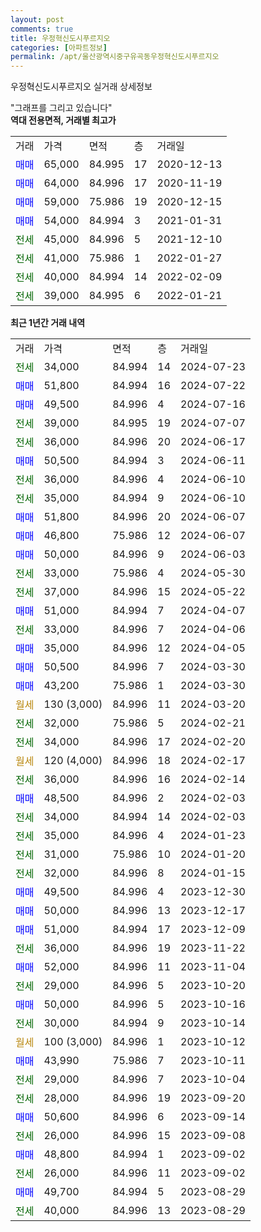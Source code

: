 ```yaml
---
layout: post
comments: true
title: 우정혁신도시푸르지오
categories: [아파트정보]
permalink: /apt/울산광역시중구유곡동우정혁신도시푸르지오
---
```


우정혁신도시푸르지오 실거래 상세정보

<script type="text/javascript">
  google.charts.load('current', {'packages':['line', 'corechart']});
  google.charts.setOnLoadCallback(drawChart);

  function drawChart() {
    var data = new google.visualization.DataTable();
    data.addColumn('date', '거래일');
    data.addColumn('number', "매매");
    data.addColumn('number', "전세");
    data.addColumn('number', "전매");

    data.addRows([[new Date(Date.parse("2024-07-23")), null, 34000, null], [new Date(Date.parse("2024-07-22")), 51800, null, null], [new Date(Date.parse("2024-07-16")), 49500, null, null], [new Date(Date.parse("2024-07-07")), null, 39000, null], [new Date(Date.parse("2024-06-17")), null, 36000, null], [new Date(Date.parse("2024-06-11")), 50500, null, null], [new Date(Date.parse("2024-06-10")), null, 36000, null], [new Date(Date.parse("2024-06-10")), null, 35000, null], [new Date(Date.parse("2024-06-07")), 51800, null, null], [new Date(Date.parse("2024-06-07")), 46800, null, null], [new Date(Date.parse("2024-06-03")), 50000, null, null], [new Date(Date.parse("2024-05-30")), null, 33000, null], [new Date(Date.parse("2024-05-22")), null, 37000, null], [new Date(Date.parse("2024-04-07")), 51000, null, null], [new Date(Date.parse("2024-04-06")), null, 33000, null], [new Date(Date.parse("2024-04-05")), 35000, null, null], [new Date(Date.parse("2024-03-30")), 50500, null, null], [new Date(Date.parse("2024-03-30")), 43200, null, null], [new Date(Date.parse("2024-03-20")), null, null, null], [new Date(Date.parse("2024-02-21")), null, 32000, null], [new Date(Date.parse("2024-02-20")), null, 34000, null], [new Date(Date.parse("2024-02-17")), null, null, null], [new Date(Date.parse("2024-02-14")), null, 36000, null], [new Date(Date.parse("2024-02-03")), 48500, null, null], [new Date(Date.parse("2024-02-03")), null, 34000, null], [new Date(Date.parse("2024-01-23")), null, 35000, null], [new Date(Date.parse("2024-01-20")), null, 31000, null], [new Date(Date.parse("2024-01-15")), null, 32000, null], [new Date(Date.parse("2023-12-30")), 49500, null, null], [new Date(Date.parse("2023-12-17")), 50000, null, null], [new Date(Date.parse("2023-12-09")), 51000, null, null], [new Date(Date.parse("2023-11-22")), null, 36000, null], [new Date(Date.parse("2023-11-04")), 52000, null, null], [new Date(Date.parse("2023-10-20")), null, 29000, null], [new Date(Date.parse("2023-10-16")), 50000, null, null], [new Date(Date.parse("2023-10-14")), null, 30000, null], [new Date(Date.parse("2023-10-12")), null, null, null], [new Date(Date.parse("2023-10-11")), 43990, null, null], [new Date(Date.parse("2023-10-04")), null, 29000, null], [new Date(Date.parse("2023-09-20")), null, 28000, null], [new Date(Date.parse("2023-09-14")), 50600, null, null], [new Date(Date.parse("2023-09-08")), null, 26000, null], [new Date(Date.parse("2023-09-02")), 48800, null, null], [new Date(Date.parse("2023-09-02")), null, 26000, null], [new Date(Date.parse("2023-08-29")), 49700, null, null], [new Date(Date.parse("2023-08-29")), null, 40000, null]]);

    var options = {
      hAxis: {
        format: 'yyyy/MM/dd'
      },    
      lineWidth: 0,
      pointsVisible: true,    
      title: '최근 1년간 유형별 실거래가 분포',
      legend: { position: 'bottom' }
    };

    var formatter = new google.visualization.NumberFormat({pattern:'###,###'} );
    formatter.format(data, 1);
    formatter.format(data, 2);
    
    setTimeout(function() {
        var chart = new google.visualization.LineChart(document.getElementById('columnchart_material'));
        chart.draw(data, (options));
        document.getElementById('loading').style.display = 'none';
    }, 200);
  }
</script>


<div id="loading" style="z-index:20; display: block; margin-left: 0px">"그래프를 그리고 있습니다"</div>
<div id="columnchart_material" style="width: 95%; margin-left: 0px; display: block"></div>
<!-- contents start -->
<b>역대 전용면적, 거래별 최고가</b>
<table class="sortable">
    <tr>
      <td>거래</td>
      <td>가격</td>
      <td>면적</td>
      <td>층</td>
      <td>거래일</td>
    </tr>
        <tr>
          <td><a style="color: blue">매매</a></td>
          <td>65,000</td>
          <td>84.995</td>
          <td>17</td>
          <td>2020-12-13</td>
        </tr>            <tr>
          <td><a style="color: blue">매매</a></td>
          <td>64,000</td>
          <td>84.996</td>
          <td>17</td>
          <td>2020-11-19</td>
        </tr>            <tr>
          <td><a style="color: blue">매매</a></td>
          <td>59,000</td>
          <td>75.986</td>
          <td>19</td>
          <td>2020-12-15</td>
        </tr>            <tr>
          <td><a style="color: blue">매매</a></td>
          <td>54,000</td>
          <td>84.994</td>
          <td>3</td>
          <td>2021-01-31</td>
        </tr>        
        <tr>
              <td><a style="color: darkgreen">전세</a></td>
              <td>45,000</td>
              <td>84.996</td>
              <td>5</td>
              <td>2021-12-10</td>
            </tr>            <tr>
              <td><a style="color: darkgreen">전세</a></td>
              <td>41,000</td>
              <td>75.986</td>
              <td>1</td>
              <td>2022-01-27</td>
            </tr>            <tr>
              <td><a style="color: darkgreen">전세</a></td>
              <td>40,000</td>
              <td>84.994</td>
              <td>14</td>
              <td>2022-02-09</td>
            </tr>            <tr>
              <td><a style="color: darkgreen">전세</a></td>
              <td>39,000</td>
              <td>84.995</td>
              <td>6</td>
              <td>2022-01-21</td>
            </tr>        
    
</table>

<b>최근 1년간 거래 내역</b>

<table class="sortable">
    <tr>
      <td>거래</td>
      <td>가격</td>
      <td>면적</td>
      <td>층</td>
      <td>거래일</td>
    </tr>
    <tr>
      <td><a style="color: darkgreen">전세</a></td>
      <td>34,000</td>
      <td>84.994</td>
      <td>14</td>
      <td>2024-07-23</td>
    </tr>          <tr>
      <td><a style="color: blue">매매</a></td>
      <td>51,800</td>
      <td>84.994</td>
      <td>16</td>
      <td>2024-07-22</td>
    </tr>          <tr>
      <td><a style="color: blue">매매</a></td>
      <td>49,500</td>
      <td>84.996</td>
      <td>4</td>
      <td>2024-07-16</td>
    </tr>          <tr>
      <td><a style="color: darkgreen">전세</a></td>
      <td>39,000</td>
      <td>84.995</td>
      <td>19</td>
      <td>2024-07-07</td>
    </tr>          <tr>
      <td><a style="color: darkgreen">전세</a></td>
      <td>36,000</td>
      <td>84.996</td>
      <td>20</td>
      <td>2024-06-17</td>
    </tr>          <tr>
      <td><a style="color: blue">매매</a></td>
      <td>50,500</td>
      <td>84.994</td>
      <td>3</td>
      <td>2024-06-11</td>
    </tr>          <tr>
      <td><a style="color: darkgreen">전세</a></td>
      <td>36,000</td>
      <td>84.996</td>
      <td>4</td>
      <td>2024-06-10</td>
    </tr>          <tr>
      <td><a style="color: darkgreen">전세</a></td>
      <td>35,000</td>
      <td>84.994</td>
      <td>9</td>
      <td>2024-06-10</td>
    </tr>          <tr>
      <td><a style="color: blue">매매</a></td>
      <td>51,800</td>
      <td>84.996</td>
      <td>20</td>
      <td>2024-06-07</td>
    </tr>          <tr>
      <td><a style="color: blue">매매</a></td>
      <td>46,800</td>
      <td>75.986</td>
      <td>12</td>
      <td>2024-06-07</td>
    </tr>          <tr>
      <td><a style="color: blue">매매</a></td>
      <td>50,000</td>
      <td>84.996</td>
      <td>9</td>
      <td>2024-06-03</td>
    </tr>          <tr>
      <td><a style="color: darkgreen">전세</a></td>
      <td>33,000</td>
      <td>75.986</td>
      <td>4</td>
      <td>2024-05-30</td>
    </tr>          <tr>
      <td><a style="color: darkgreen">전세</a></td>
      <td>37,000</td>
      <td>84.996</td>
      <td>15</td>
      <td>2024-05-22</td>
    </tr>          <tr>
      <td><a style="color: blue">매매</a></td>
      <td>51,000</td>
      <td>84.994</td>
      <td>7</td>
      <td>2024-04-07</td>
    </tr>          <tr>
      <td><a style="color: darkgreen">전세</a></td>
      <td>33,000</td>
      <td>84.996</td>
      <td>7</td>
      <td>2024-04-06</td>
    </tr>          <tr>
      <td><a style="color: blue">매매</a></td>
      <td>35,000</td>
      <td>84.996</td>
      <td>12</td>
      <td>2024-04-05</td>
    </tr>          <tr>
      <td><a style="color: blue">매매</a></td>
      <td>50,500</td>
      <td>84.996</td>
      <td>7</td>
      <td>2024-03-30</td>
    </tr>          <tr>
      <td><a style="color: blue">매매</a></td>
      <td>43,200</td>
      <td>75.986</td>
      <td>1</td>
      <td>2024-03-30</td>
    </tr>          <tr>
      <td><a style="color: darkgoldenrod">월세</a></td>
      <td>130 (3,000)</td>
      <td>84.996</td>
      <td>11</td>
      <td>2024-03-20</td>
    </tr>          <tr>
      <td><a style="color: darkgreen">전세</a></td>
      <td>32,000</td>
      <td>75.986</td>
      <td>5</td>
      <td>2024-02-21</td>
    </tr>          <tr>
      <td><a style="color: darkgreen">전세</a></td>
      <td>34,000</td>
      <td>84.996</td>
      <td>17</td>
      <td>2024-02-20</td>
    </tr>          <tr>
      <td><a style="color: darkgoldenrod">월세</a></td>
      <td>120 (4,000)</td>
      <td>84.996</td>
      <td>18</td>
      <td>2024-02-17</td>
    </tr>          <tr>
      <td><a style="color: darkgreen">전세</a></td>
      <td>36,000</td>
      <td>84.996</td>
      <td>16</td>
      <td>2024-02-14</td>
    </tr>          <tr>
      <td><a style="color: blue">매매</a></td>
      <td>48,500</td>
      <td>84.996</td>
      <td>2</td>
      <td>2024-02-03</td>
    </tr>          <tr>
      <td><a style="color: darkgreen">전세</a></td>
      <td>34,000</td>
      <td>84.994</td>
      <td>14</td>
      <td>2024-02-03</td>
    </tr>          <tr>
      <td><a style="color: darkgreen">전세</a></td>
      <td>35,000</td>
      <td>84.996</td>
      <td>4</td>
      <td>2024-01-23</td>
    </tr>          <tr>
      <td><a style="color: darkgreen">전세</a></td>
      <td>31,000</td>
      <td>75.986</td>
      <td>10</td>
      <td>2024-01-20</td>
    </tr>          <tr>
      <td><a style="color: darkgreen">전세</a></td>
      <td>32,000</td>
      <td>84.996</td>
      <td>8</td>
      <td>2024-01-15</td>
    </tr>          <tr>
      <td><a style="color: blue">매매</a></td>
      <td>49,500</td>
      <td>84.996</td>
      <td>4</td>
      <td>2023-12-30</td>
    </tr>          <tr>
      <td><a style="color: blue">매매</a></td>
      <td>50,000</td>
      <td>84.996</td>
      <td>13</td>
      <td>2023-12-17</td>
    </tr>          <tr>
      <td><a style="color: blue">매매</a></td>
      <td>51,000</td>
      <td>84.994</td>
      <td>17</td>
      <td>2023-12-09</td>
    </tr>          <tr>
      <td><a style="color: darkgreen">전세</a></td>
      <td>36,000</td>
      <td>84.996</td>
      <td>19</td>
      <td>2023-11-22</td>
    </tr>          <tr>
      <td><a style="color: blue">매매</a></td>
      <td>52,000</td>
      <td>84.996</td>
      <td>11</td>
      <td>2023-11-04</td>
    </tr>          <tr>
      <td><a style="color: darkgreen">전세</a></td>
      <td>29,000</td>
      <td>84.996</td>
      <td>5</td>
      <td>2023-10-20</td>
    </tr>          <tr>
      <td><a style="color: blue">매매</a></td>
      <td>50,000</td>
      <td>84.996</td>
      <td>5</td>
      <td>2023-10-16</td>
    </tr>          <tr>
      <td><a style="color: darkgreen">전세</a></td>
      <td>30,000</td>
      <td>84.994</td>
      <td>9</td>
      <td>2023-10-14</td>
    </tr>          <tr>
      <td><a style="color: darkgoldenrod">월세</a></td>
      <td>100 (3,000)</td>
      <td>84.996</td>
      <td>1</td>
      <td>2023-10-12</td>
    </tr>          <tr>
      <td><a style="color: blue">매매</a></td>
      <td>43,990</td>
      <td>75.986</td>
      <td>7</td>
      <td>2023-10-11</td>
    </tr>          <tr>
      <td><a style="color: darkgreen">전세</a></td>
      <td>29,000</td>
      <td>84.996</td>
      <td>7</td>
      <td>2023-10-04</td>
    </tr>          <tr>
      <td><a style="color: darkgreen">전세</a></td>
      <td>28,000</td>
      <td>84.996</td>
      <td>19</td>
      <td>2023-09-20</td>
    </tr>          <tr>
      <td><a style="color: blue">매매</a></td>
      <td>50,600</td>
      <td>84.996</td>
      <td>6</td>
      <td>2023-09-14</td>
    </tr>          <tr>
      <td><a style="color: darkgreen">전세</a></td>
      <td>26,000</td>
      <td>84.996</td>
      <td>15</td>
      <td>2023-09-08</td>
    </tr>          <tr>
      <td><a style="color: blue">매매</a></td>
      <td>48,800</td>
      <td>84.994</td>
      <td>1</td>
      <td>2023-09-02</td>
    </tr>          <tr>
      <td><a style="color: darkgreen">전세</a></td>
      <td>26,000</td>
      <td>84.996</td>
      <td>11</td>
      <td>2023-09-02</td>
    </tr>          <tr>
      <td><a style="color: blue">매매</a></td>
      <td>49,700</td>
      <td>84.994</td>
      <td>5</td>
      <td>2023-08-29</td>
    </tr>          <tr>
      <td><a style="color: darkgreen">전세</a></td>
      <td>40,000</td>
      <td>84.996</td>
      <td>13</td>
      <td>2023-08-29</td>
    </tr>      </table>
<!-- contents end -->    

